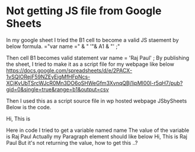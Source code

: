 
# Not getting JS file from Google Sheets

In my google sheet I tried the B1 cell to become a valid JS staement by below formula.
="var name =" & " '"& A1 & "' ;"

Then cell B1 becomes valid statement  var name = 'Raj Paul' ;
By publishing the sheet, I tried to make it as a script file for my webpage like below
https://docs.google.com/spreadsheets/d/e/2PACX-1vSQIORejF59NZEyEigMfHFpNcs-XCjKyUbTSrcWJcR0Mn3DO6oSHWeGfm3XvnqQBj1ipMI00I-r5qH7/pub?gid=0&single=true&range=b1&output=csv

Then I used this as a script source file in wp hosted webpage JSbySheets
Below is the code.
<p>Hi, This is <span id="shvar"></span> </p>

<script type="text/javascript" src="https://docs.google.com/spreadsheets/d/e/2PACX-1vSQIORejF59NZEyEigMfHFpNcs-XCjKyUbTSrcWJcR0Mn3DO6oSHWeGfm3XvnqQBj1ipMI00I-r5qH7/pub?gid=0&single=true&range=b1&output=csv">

function shvar () {
document.getElementById("shvar").innerHTML = name ;
}

</script>

Here in code I tried to get a variable named name
The value of the variable is Raj Paul
Actually my Paragraph element should like below
Hi, This is Raj Paul
But it's not returning the value, how to get this ..?

        
